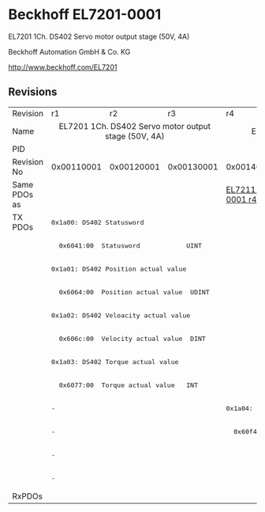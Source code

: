 # Beckhoff EL7201-0001

EL7201 1Ch. DS402 Servo motor output stage (50V, 4A)

Beckhoff Automation GmbH & Co. KG

http://www.beckhoff.com/EL7201

## Revisions
<table>
<tr>
<td>Revision</td>
<td>r1</td>
<td>r2</td>
<td>r3</td>
<td>r4</td>
<td>r5</td>
</tr>
<tr>
<td>Name</td>
<td colspan=3 align="center">EL7201 1Ch. DS402 Servo motor output stage (50V, 4A)</td>
<td colspan=2 align="center">EL7201-0001 1Ch. DS402 Servo motor output stage (50V, 4A)</td>
</tr>
<tr>
<td>PID</td>
<td colspan=5 align="center">0x1c213052</td>
</tr>
<tr>
<td>Revision No</td>
<td>0x00110001</td>
<td>0x00120001</td>
<td>0x00130001</td>
<td>0x00140001</td>
<td>0x00150001</td>
</tr>
<tr>
<td>Same PDOs as</td>
<td colspan=3 align="center"></td>
<td><a href="EL7211-0001.md">EL7211-0001 r4</a></td>
<td><a href="EL7211-0001.md">EL7211-0001 r5</a><br/><a href="EL7221-0001.md">EL7221-0001 r5</a></td>
</tr>
<tr>
<td rowspan=12 valign=top>TX PDOs</td>
<td colspan=5 align="left"><pre>0x1a00: DS402 Statusword</pre></td>
<td></td>
</tr>
<tr>
<td colspan=5 align="left"><pre>  0x6041:00  Statusword            UINT</pre></td>
</tr>
<tr>
<td colspan=5 align="left"><pre>0x1a01: DS402 Position actual value</pre></td>
</tr>
<tr>
<td colspan=5 align="left"><pre>  0x6064:00  Position actual value  UDINT</pre></td>
</tr>
<tr>
<td colspan=5 align="left"><pre>0x1a02: DS402 Veloacity actual value</pre></td>
</tr>
<tr>
<td colspan=5 align="left"><pre>  0x606c:00  Velocity actual value  DINT</pre></td>
</tr>
<tr>
<td colspan=5 align="left"><pre>0x1a03: DS402 Torque actual value</pre></td>
</tr>
<tr>
<td colspan=5 align="left"><pre>  0x6077:00  Torque actual value   INT</pre></td>
</tr>
<tr>
<td colspan=3 align="left"><pre>-</pre></td>
<td colspan=2 align="left"><pre>0x1a04: DS402 Following error actual value</pre></td>
</tr>
<tr>
<td colspan=3 align="left"><pre>-</pre></td>
<td colspan=2 align="left"><pre>  0x60f4:00  Following error actual value  DINT</pre></td>
</tr>
<tr>
<td colspan=4 align="left"><pre>-</pre></td>
<td><pre>0x1a0a: DS402 TxPDO Data Invalid</pre></td>
</tr>
<tr>
<td colspan=4 align="left"><pre>-</pre></td>
<td><pre>  0x603e:02  TxPDO Data invalid__Position actual value  BOOL</pre></td>
</tr>
<tr>
<td>RxPDOs</td>
<td colspan=5 align="left"></td>
</tr>
</table>
